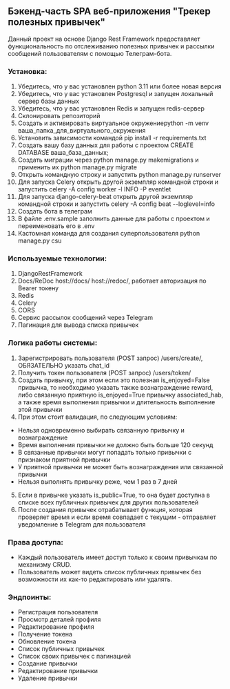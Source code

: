 ## Бэкенд-часть SPA веб-приложения "Трекер полезных привычек"

Данный проект на основе Django Rest Framework предоставляет функциональность по отслеживанию полезных привычек 
и рассылки сообщений пользователям с помощью Телеграм-бота. 

### Установка:
1. Убедитесь, что у вас установлен python 3.11 или более новая версия
2. Убедитесь, что у вас установлен Postgresql и запущен локальный сервер базы данных
3. Убедитесь, что у вас установлен Redis и запущен redis-сервер
4. Склонировать репозиторий
5. Создать и активировать виртуальное окружениеpython -m venv ваша_папка_для_виртуального_окружения
6. Установить зависимости командой pip install -r requirements.txt
7. Создать вашу базу данных для работы с проектом CREATE DATABASE ваша_база_данных;
8. Создать миграции через python manage.py makemigrations и применить их python manage.py migrate
9. Открыть командную строку и запустить python manage.py runserver
10. Для запуска Celery открыть другой экземпляр командной строки и запустить celery -A config worker -l INFO -P eventlet
11. Для запуска django-celery-beat открыть другой экземпляр командной строки и запустить celery -A config beat --loglevel=info
12. Создать бота в телеграм
13. В файле .env.sample заполнить данные для работы с проектом и переименовать его в .env
14. Кастомная команда для создания суперпользователя python manage.py csu

### Используемые технологии:
1. DjangoRestFramework
2. Docs/ReDoc host://docs/ host://redoc/, работает авторизация по Bearer токену
3. Redis
4. Celery
5. CORS
6. Сервис рассылок сообщений через Telegram
7. Пагинация для вывода списка привычек

### Логика работы системы:

1. Зарегистрировать пользователя (POST запрос) /users/create/, ОБЯЗАТЕЛЬНО указать chat_id
2. Получить токен пользователя (POST запрос) /users/token/
3. Создать привычку, при этом если это полезная is_enjoyed=False привычка, то необходимо указать также вознаграждение reward, либо связанную приятную is_enjoyed=True привычку associated_hab, а также время выполнения привычки и длительность выполнение этой привычки
4. При этом стоит валидация, по следующим условиям:
- Нельзя одновременно выбирать связанную привычку и вознаграждение
- Время выполнения привычки не должно быть больше 120 секунд
- В связанные привычки могут попадать только привычки с признаком приятной привычки
- У приятной привычки не может быть вознаграждения или связанной привычки
- Нельзя выполнять привычку реже, чем 1 раз в 7 дней
5. Если в привычке указать is_public=True, то она будет доступна в списке всех публичных привычек для других пользователей
6. После создания привычек отрабатывает функция, которая проверяет время и если время совпадает с текущим - отправляет уведомление в Telegram для пользователя

### Права доступа:

- Каждый пользователь имеет доступ только к своим привычкам по механизму CRUD.
- Пользователь может видеть список публичных привычек без возможности их как-то редактировать или удалять.

### Эндпоинты:

- Регистрация пользователя
- Просмотр деталей профиля
- Редактирование профиля
- Получение токена
- Обновление токена
- Список публичных привычек
- Список своих привычек с пагинацией
- Создание привычки
- Редактирование привычки
- Удаление привычки
